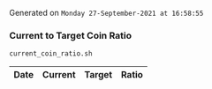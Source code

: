 Generated on `Monday 27-September-2021 at 16:58:55`

### Current to Target Coin Ratio
`current_coin_ratio.sh`

Date|Current|Target|Ratio
---|---|---|---
